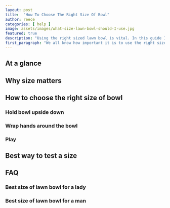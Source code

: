```yaml
---
layout: post
title:  "How To Choose The Right Size Of Bowl"
author: reece
categories: [ help ]
image: assets/images/what-size-lawn-bowl-should-I-use.jpg
featured: true
description: "Using the right sized lawn bowl is vital. In this guide I'll show you which size you need to use."
first_paragraph: "We all know how important it is to use the right size of lawn bowl. However working out what size lawn bowl to use can be tricky, even for experienced players."
---
```


## At a glance

## Why size matters


## How to choose the right size of bowl


### Hold bowl upside down

### Wrap hands around the bowl

### Play

## Best way to test a size

## FAQ

### Best size of lawn bowl for a lady

### Best size of lawn bowl for a man



